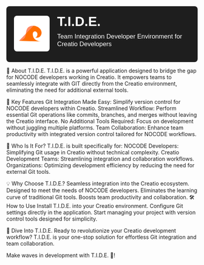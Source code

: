 <div style="display: flex; align-items: center; background: #1E1E1E; color: #FFFFFF; padding: 20px; font-family: Arial, sans-serif; border-radius: 8px;">
  <!-- Logo on the left -->
  <a href="/icons/tide.svg" target="_blank" style="margin-right: 20px;">
    <img src="/icons/tide.svg" alt="T.I.D.E. Logo" style="width: 128px; height: auto; border-radius: 8px;" />
  </a>

  <!-- Title and description on the right -->
  <div>
    <div style="font-size: 2.5em; font-weight: bold; margin: 0;">T.I.D.E.</div>
    <p style="font-size: 1.2em; margin-top: 10px;">Team Integration Developer Environment for Creatio Developers</p>
  </div>
</div>



🚀 About T.I.D.E.
T.I.D.E. is a powerful application designed to bridge the gap for NOCODE developers working in Creatio. It empowers teams to seamlessly integrate with GIT directly from the Creatio environment, eliminating the need for additional external tools.

🌟 Key Features
Git Integration Made Easy: Simplify version control for NOCODE developers within Creatio.
Streamlined Workflow: Perform essential Git operations like commits, branches, and merges without leaving the Creatio interface.
No Additional Tools Required: Focus on development without juggling multiple platforms.
Team Collaboration: Enhance team productivity with integrated version control tailored for NOCODE workflows.

🎯 Who Is It For?
T.I.D.E. is built specifically for:
NOCODE Developers: Simplifying Git usage in Creatio without technical complexity.
Creatio Development Teams: Streamlining integration and collaboration workflows.
Organizations: Optimizing development efficiency by reducing the need for external Git tools.

💡 Why Choose T.I.D.E.?
Seamless integration into the Creatio ecosystem.
Designed to meet the needs of NOCODE developers.
Eliminates the learning curve of traditional Git tools.
Boosts team productivity and collaboration.
🛠️ How to Use
Install T.I.D.E. into your Creatio environment.
Configure Git settings directly in the application.
Start managing your project with version control tools designed for simplicity.

🌊 Dive Into T.I.D.E.
Ready to revolutionize your Creatio development workflow?
T.I.D.E. is your one-stop solution for effortless Git integration and team collaboration.

Make waves in development with T.I.D.E. 🌊!
